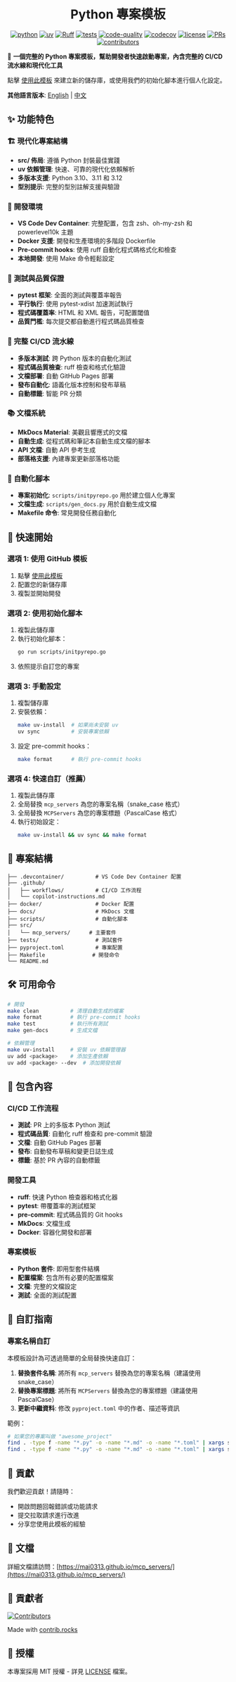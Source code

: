 <center>

# Python 專案模板

[![python](https://img.shields.io/badge/-Python_3.10_%7C_3.11_%7C_3.12-blue?logo=python&logoColor=white)](https://github.com/pre-commit/pre-commit)
[![uv](https://img.shields.io/badge/-uv_dependency_management-2C5F2D?logo=python&logoColor=white)](https://docs.astral.sh/uv/)
[![Ruff](https://img.shields.io/endpoint?url=https://raw.githubusercontent.com/astral-sh/ruff/main/assets/badge/v2.json)](https://github.com/astral-sh/ruff)
[![tests](https://github.com/Mai0313/mcp_servers/actions/workflows/test.yml/badge.svg)](https://github.com/Mai0313/mcp_servers/actions/workflows/test.yml)
[![code-quality](https://github.com/Mai0313/mcp_servers/actions/workflows/code-quality-check.yml/badge.svg)](https://github.com/Mai0313/mcp_servers/actions/workflows/code-quality-check.yml)
[![codecov](https://codecov.io/gh/Mai0313/mcp_servers/branch/master/graph/badge.svg)](https://codecov.io/gh/Mai0313/mcp_servers)
[![license](https://img.shields.io/badge/License-MIT-green.svg?labelColor=gray)](https://github.com/Mai0313/mcp_servers/tree/master?tab=License-1-ov-file)
[![PRs](https://img.shields.io/badge/PRs-welcome-brightgreen.svg)](https://github.com/Mai0313/mcp_servers/pulls)
[![contributors](https://img.shields.io/github/contributors/Mai0313/mcp_servers.svg)](https://github.com/Mai0313/mcp_servers/graphs/contributors)

</center>

🚀 **一個完整的 Python 專案模板，幫助開發者快速啟動專案，內含完整的 CI/CD 流水線和現代化工具**

點擊 [<kbd>使用此模板</kbd>](https://github.com/Mai0313/mcp_servers/generate) 來建立新的儲存庫，或使用我們的初始化腳本進行個人化設定。

**其他語言版本**: [English](README.md) | [中文](README_cn.md)

## ✨ 功能特色

### 🏗️ **現代化專案結構**

- **src/ 佈局**: 遵循 Python 封裝最佳實踐
- **uv 依賴管理**: 快速、可靠的現代化依賴解析
- **多版本支援**: Python 3.10、3.11 和 3.12
- **型別提示**: 完整的型別註解支援與驗證

### 🔧 **開發環境**

- **VS Code Dev Container**: 完整配置，包含 zsh、oh-my-zsh 和 powerlevel10k 主題
- **Docker 支援**: 開發和生產環境的多階段 Dockerfile
- **Pre-commit hooks**: 使用 ruff 自動化程式碼格式化和檢查
- **本地開發**: 使用 Make 命令輕鬆設定

### 🧪 **測試與品質保證**

- **pytest 框架**: 全面的測試與覆蓋率報告
- **平行執行**: 使用 pytest-xdist 加速測試執行
- **程式碼覆蓋率**: HTML 和 XML 報告，可配置閾值
- **品質門檻**: 每次提交都自動進行程式碼品質檢查

### 🚀 **完整 CI/CD 流水線**

- **多版本測試**: 跨 Python 版本的自動化測試
- **程式碼品質檢查**: ruff 檢查和格式化驗證
- **文檔部署**: 自動 GitHub Pages 部署
- **發布自動化**: 語義化版本控制和發布草稿
- **自動標籤**: 智能 PR 分類

### 📚 **文檔系統**

- **MkDocs Material**: 美觀且響應式的文檔
- **自動生成**: 從程式碼和筆記本自動生成文檔的腳本
- **API 文檔**: 自動 API 參考生成
- **部落格支援**: 內建專案更新部落格功能

### 🤖 **自動化腳本**

- **專案初始化**: `scripts/initpyrepo.go` 用於建立個人化專案
- **文檔生成**: `scripts/gen_docs.py` 用於自動生成文檔
- **Makefile 命令**: 常見開發任務自動化

## 🚀 快速開始

### 選項 1: 使用 GitHub 模板

1. 點擊 [<kbd>使用此模板</kbd>](https://github.com/Mai0313/mcp_servers/generate)
2. 配置您的新儲存庫
3. 複製並開始開發

### 選項 2: 使用初始化腳本

1. 複製此儲存庫
2. 執行初始化腳本：
    ```bash
    go run scripts/initpyrepo.go
    ```
3. 依照提示自訂您的專案

### 選項 3: 手動設定

1. 複製儲存庫
2. 安裝依賴：
    ```bash
    make uv-install  # 如果尚未安裝 uv
    uv sync          # 安裝專案依賴
    ```
3. 設定 pre-commit hooks：
    ```bash
    make format      # 執行 pre-commit hooks
    ```

### 選項 4: 快速自訂（推薦）

1. 複製此儲存庫
2. 全局替換 `mcp_servers` 為您的專案名稱（snake_case 格式）
3. 全局替換 `MCPServers` 為您的專案標題（PascalCase 格式）
4. 執行初始設定：
    ```bash
    make uv-install && uv sync && make format
    ```

## 📁 專案結構

```
├── .devcontainer/          # VS Code Dev Container 配置
├── .github/
│   ├── workflows/          # CI/CD 工作流程
│   └── copilot-instructions.md
├── docker/                 # Docker 配置
├── docs/                   # MkDocs 文檔
├── scripts/                # 自動化腳本
├── src/
│   └── mcp_servers/      # 主要套件
├── tests/                  # 測試套件
├── pyproject.toml          # 專案配置
├── Makefile               # 開發命令
└── README.md
```

## 🛠️ 可用命令

```bash
# 開發
make clean          # 清理自動生成的檔案
make format         # 執行 pre-commit hooks
make test           # 執行所有測試
make gen-docs       # 生成文檔

# 依賴管理
make uv-install     # 安裝 uv 依賴管理器
uv add <package>    # 添加生產依賴
uv add <package> --dev  # 添加開發依賴
```

## 🎯 包含內容

### CI/CD 工作流程

- **測試**: PR 上的多版本 Python 測試
- **程式碼品質**: 自動化 ruff 檢查和 pre-commit 驗證
- **文檔**: 自動 GitHub Pages 部署
- **發布**: 自動發布草稿和變更日誌生成
- **標籤**: 基於 PR 內容的自動標籤

### 開發工具

- **ruff**: 快速 Python 檢查器和格式化器
- **pytest**: 帶覆蓋率的測試框架
- **pre-commit**: 程式碼品質的 Git hooks
- **MkDocs**: 文檔生成
- **Docker**: 容器化開發和部署

### 專案模板

- **Python 套件**: 即用型套件結構
- **配置檔案**: 包含所有必要的配置檔案
- **文檔**: 完整的文檔設定
- **測試**: 全面的測試配置

## 🎨 自訂指南

### 專案名稱自訂

本模板設計為可透過簡單的全局替換快速自訂：

1. **替換套件名稱**: 將所有 `mcp_servers` 替換為您的專案名稱（建議使用 snake_case）
2. **替換專案標題**: 將所有 `MCPServers` 替換為您的專案標題（建議使用 PascalCase）
3. **更新中繼資料**: 修改 `pyproject.toml` 中的作者、描述等資訊

範例：

```bash
# 如果您的專案叫做 "awesome_project"
find . -type f -name "*.py" -o -name "*.md" -o -name "*.toml" | xargs sed -i 's/mcp_servers/awesome_project/g'
find . -type f -name "*.py" -o -name "*.md" -o -name "*.toml" | xargs sed -i 's/MCPServers/AwesomeProject/g'
```

## 🤝 貢獻

我們歡迎貢獻！請隨時：

- 開啟問題回報錯誤或功能請求
- 提交拉取請求進行改進
- 分享您使用此模板的經驗

## 📖 文檔

詳細文檔請訪問：[https://mai0313.github.io/mcp_servers/](https://mai0313.github.io/mcp_servers/)

## 👥 貢獻者

[![Contributors](https://contrib.rocks/image?repo=Mai0313/mcp_servers)](https://github.com/Mai0313/mcp_servers/graphs/contributors)

Made with [contrib.rocks](https://contrib.rocks)

## 📄 授權

本專案採用 MIT 授權 - 詳見 [LICENSE](LICENSE) 檔案。
